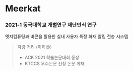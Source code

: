 Meerkat
=======
### 2021-1 동국대학교 개별연구 재난인식 연구

엣지컴퓨팅과 비콘을 활용한 실내 사용자 특정 화재 알림 전송 시스템

> 자랑 거리 (히히😊)
>  - ACK 2021 학술논문대회 동상
>  - KTCCS 우수논문 선정 논문 게재 
